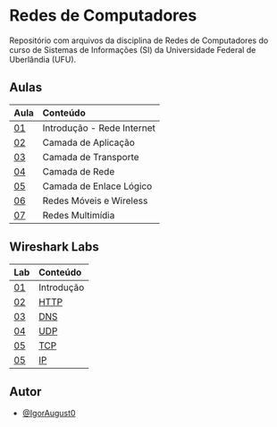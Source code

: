 # Redes de Computadores

Repositório com arquivos da disciplina de Redes de Computadores do curso de Sistemas de Informações (SI) da Universidade Federal de Uberlândia (UFU).

## Aulas

| Aula | Conteúdo |
| :---------- | :--------- |
| [01](Material/Aulas/1-Introducao/TCP-01-Introducao-KuroseRoss-6th.pdf) | Introdução - Rede Internet |
| [02](Material/Aulas/2-Aplicacao/TCP-02-CamadaAplicacao-KuroseRoss-6th.pdf) | Camada de Aplicação |
| [03](Material/Aulas/3-Transporte/TCP-03-CamadaTransporte-KuroseRoss-6th.pdf) | Camada de Transporte |
| [04](Material/Aulas/4-Rede/TCP-04-CamadaRede-KuroseRoss-6th.pdf) | Camada de Rede |
| [05](Material/Aulas/5-Enlace/TCP-05-CamadaRede-KuroseRoss-6th.pdf) | Camada de Enlace Lógico |
| [06](Material/Aulas/6-RedeSemFio/TCP-06-RedeSemFio-KuroseRoss-6th.pdf) | Redes Móveis e Wireless |
| [07](Material/Aulas/7-RedesMultimidia/TCP-07-RedeMultimidia-KuroseRoss-6th.pdf) | Redes Multimídia |

## Wireshark Labs

| Lab | Conteúdo |
| :---------- | :--------- |
| [01](WireSharkLabs/WireShark-01-Introduction-v7.0/WireShark-01-Introduction-v7.0.pdf) | Introdução |  
| [02](WireSharkLabs/WireShark-02-HTTP-v7.0/WireShark-02-HTTP-v7.0.pdf) | [HTTP](WireSharkLabs/WireShark-02-HTTP-v7.0/LabHTTP.pdf) |
| [03](WireSharkLabs/WireShark-03-DNS-v7.0/WireShark-03-DNS-v7.0.pdf) | [DNS](WireSharkLabs/WireShark-03-DNS-v7.0/LabDNS.pdf) |
| [04](WireSharkLabs/WireShark-04-UDP-v7.0/WireShark-04-UDP-v7.0.pdf) | [UDP](WireSharkLabs/WireShark-04-UDP-v7.0/LabUDP.pdf) |
| [05](WireSharkLabs/WireShark-05-TCP-v7.0/WireShark-05-TCP-v7.0.pdf) | [TCP](WireSharkLabs/WireShark-05-TCP-v7.0/LabTCP.pdf) |
| [05](WireSharkLabs/WireShark-06-IP-v7.0/WireShark-06-IP-v7.0.pdf) | [IP](WireSharkLabs/WireShark-06-IP-v7.0/LabIP.pdf) |

## Autor

- [@IgorAugust0](https://github.com/IgorAugust0)
